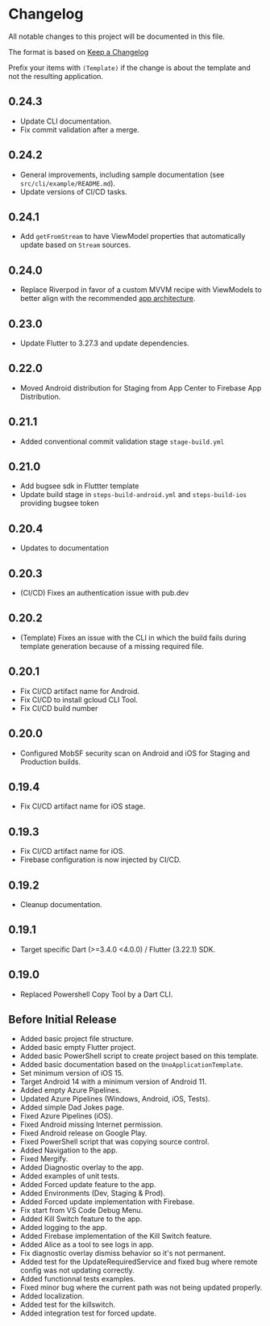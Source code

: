# Changelog
All notable changes to this project will be documented in this file.

The format is based on [Keep a Changelog](https://keepachangelog.com/en/1.0.0/)

Prefix your items with `(Template)` if the change is about the template and not the resulting application.

## 0.24.3
- Update CLI documentation.
- Fix commit validation after a merge.

## 0.24.2
- General improvements, including sample documentation (see `src/cli/example/README.md`).
- Update versions of CI/CD tasks.

## 0.24.1
- Add `getFromStream` to have ViewModel properties that automatically update based on `Stream` sources.

## 0.24.0
- Replace Riverpod in favor of a custom MVVM recipe with ViewModels to better align with the recommended [app architecture](https://docs.flutter.dev/app-architecture).

## 0.23.0
- Update Flutter to 3.27.3 and update dependencies.

## 0.22.0
- Moved Android distribution for Staging from App Center to Firebase App Distribution.

## 0.21.1
- Added conventional commit validation stage `stage-build.yml`

## 0.21.0
- Add bugsee sdk in Fluttter template
- Update build stage in `steps-build-android.yml` and `steps-build-ios` providing bugsee token

## 0.20.4
- Updates to documentation

## 0.20.3
- (CI/CD) Fixes an authentication issue with pub.dev

## 0.20.2
- (Template) Fixes an issue with the CLI in which the build fails during template generation because of a missing required file.

## 0.20.1
- Fix CI/CD artifact name for Android.
- Fix CI/CD to install gcloud CLI Tool.
- Fix CI/CD build number

## 0.20.0
- Configured MobSF security scan on Android and iOS for Staging and Production builds. 

## 0.19.4
- Fix CI/CD artifact name for iOS stage.

## 0.19.3
- Fix CI/CD artifact name for iOS.
- Firebase configuration is now injected by CI/CD.

## 0.19.2
- Cleanup documentation.

## 0.19.1
- Target specific Dart (>=3.4.0 <4.0.0) / Flutter (3.22.1) SDK.

## 0.19.0
- Replaced Powershell Copy Tool by a Dart CLI.

## Before Initial Release
- Added basic project file structure.
- Added basic empty Flutter project.
- Added basic PowerShell script to create project based on this template.
- Added basic documentation based on the `UnoApplicationTemplate`.
- Set minimum version of iOS 15.
- Target Android 14 with a minimum version of Android 11.
- Added empty Azure Pipelines.
- Updated Azure Pipelines (Windows, Android, iOS, Tests).
- Added simple Dad Jokes page.
- Fixed Azure Pipelines (iOS).
- Fixed Android missing Internet permission.
- Fixed Android release on Google Play.
- Fixed PowerShell script that was copying source control.
- Added Navigation to the app.
- Fixed Mergify.
- Added Diagnostic overlay to the app.
- Added examples of unit tests.
- Added Forced update feature to the app.
- Added Environments (Dev, Staging & Prod).
- Added Forced update implementation with Firebase.
- Fix start from VS Code Debug Menu.
- Added Kill Switch feature to the app.
- Added logging to the app.
- Added Firebase implementation of the Kill Switch feature.
- Added Alice as a tool to see logs in app.
- Fix diagnostic overlay dismiss behavior so it's not permanent.
- Added test for the UpdateRequiredService and fixed bug where remote config was not updating correctly.
- Added functionnal tests examples.
- Fixed minor bug where the current path was not being updated properly.
- Added localization.
- Added test for the killswitch.
- Added integration test for forced update.
